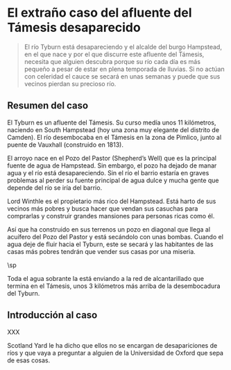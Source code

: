 # El extraño caso del afluente del Támesis desaparecido

> El río Tyburn está desapareciendo y el alcalde del burgo Hampstead, en el que nace y por el que discurre este afluente del Támesis, necesita que alguien descubra porque su río cada día es más pequeño a pesar de estar en plena temporada de lluvias. Si no actúan con celeridad el cauce se secará en unas semanas y puede que sus vecinos pierdan su precioso río.

## Resumen del caso

El Tyburn es un afluente del Támesis. Su curso medía unos 11 kilómetros, naciendo en South Hampstead (hoy una zona muy elegante del distrito de Camden). El río desembocaba en el Támesis en la zona de Pimlico, junto al puente de Vauxhall (construido en 1813).

El arroyo nace en el Pozo del Pastor (Shepherd’s Well) que es la principal fuente de agua de Hampstead. Sin embargo, el pozo ha dejado de manar agua y el río está desapareciendo. Sin el río el barrio estaría en graves problemas al perder su fuente principal de agua dulce y mucha gente que depende del río se iría del barrio.

Lord Winthle es el propietario más rico del Hampstead. Está harto de sus vecinos más pobres y busca hacer que vendan sus casuchas para comprarlas y construir grandes mansiones para personas ricas como él.

Así que ha construido en sus terrenos un pozo en diagonal que llega al acuífero del Pozo del Pastor y está secándolo con unas bombas. Cuando el agua deje de fluir hacia el Tyburn, este se secará y las habitantes de las casas más pobres tendrán que vender sus casas por una miseria.

\sp

Toda el agua sobrante la está enviando a la red de alcantarillado que termina en el Támesis, unos 3 kilómetros más arriba de la desembocadura del Tyburn.

## Introducción al caso

XXX

Scotland Yard le ha dicho que ellos no se encargan de desapariciones de ríos y que vaya a preguntar a alguien de la Universidad de Oxford que sepa de esas cosas.